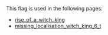 This flag is used in the following pages:
 - [rise_of_a_witch_king](../events/rise_of_a_witch_king.md)
 - [missing_localisation_witch_king_6_t](../events/missing_localisation_witch_king_6_t.md)
